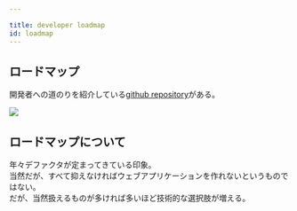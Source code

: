 ```yaml
---

title: developer loadmap
id: loadmap
---
```



## ロードマップ

開発者への道のりを紹介している[github repository](https://github.com/kamranahmedse/developer-roadmap)がある。


<img src="https://raw.githubusercontent.com/kamranahmedse/developer-roadmap/master/img/frontend.png" />

## ロードマップについて
年々デファクタが定まってきている印象。  
当然だが、すべて抑えなければウェブアプリケーションを作れないというものではない。  
だが、当然扱えるものが多ければ多いほど技術的な選択肢が増える。